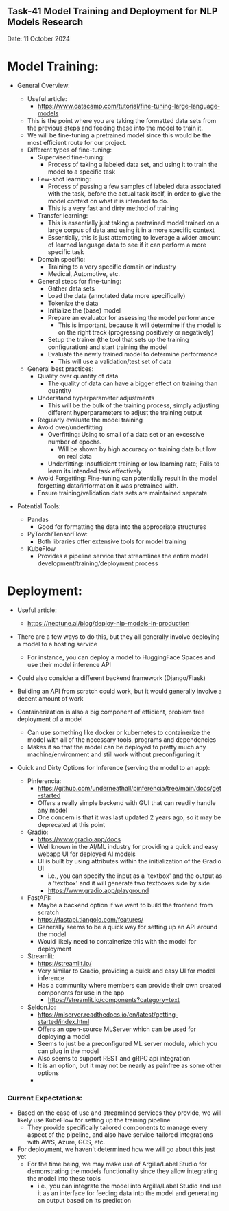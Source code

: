 ## Task-41 Model Training and Deployment for NLP Models Research

Date: 11 October 2024

# Model Training:
 - General Overview:
   - Useful article:
     - https://www.datacamp.com/tutorial/fine-tuning-large-language-models
   - This is the point where you are taking the formatted data sets from the previous steps and feeding these into the model to train it.
   - We will be fine-tuning a pretrained model since this would be the most efficient route for our project.
   - Different types of fine-tuning:
     - Supervised fine-tuning:
       - Process of taking a labeled data set, and using it to train the model to a specific task
     - Few-shot learning:
       - Process of passing a few samples of labeled data associated with the task, before the actual task itself, in order to give the model context on what it is intended to do.
       - This is a very fast and dirty method of training
     - Transfer learning:
       - This is essentially just taking a pretrained model trained on a large corpus of data and using it in a more specific context
       - Essentially, this is just attempting to leverage a wider amount of learned language data to see if it can perform a more specific task
     - Domain specific:
       - Training to a very specific domain or industry
       - Medical, Automotive, etc.
     - General steps for fine-tuning:
       - Gather data sets
       - Load the data (annotated data more specifically)
       - Tokenize the data
       - Initialize the (base) model
       - Prepare an evaluator for assessing the model performance
         - This is important, because it will determine if the model is on the right track (progressing positively or negatively)
       - Setup the trainer (the tool that sets up the training configuration) and start training the model
       - Evaluate the newly trained model to determine performance
         - This will use a validation/test set of data
   - General best practices:
     - Quality over quantity of data
       - The quality of data can have a bigger effect on training than quantity
     - Understand hyperparameter adjustments
       - This will be the bulk of the training process, simply adjusting different hyperparameters to adjust the training output
     - Regularly evaluate the model training
     - Avoid over/underfitting
       - Overfitting: Using to small of a data set or an excessive number of epochs.
         - Will be shown by high accuracy on training data but low on real data
       - Underfitting: Insufficient training or low learning rate; Fails to learn its intended task effectively
     - Avoid Forgetting: Fine-tuning can potentially result in the model forgetting data/information it was pretrained with.
     - Ensure training/validation data sets are maintained separate

 - Potential Tools:
   - Pandas 
     - Good for formatting the data into the appropriate structures
   - PyTorch/TensorFlow:
     - Both libraries offer extensive tools for model training
   - KubeFlow
     - Provides a pipeline service that streamlines the entire model development/training/deployment process

# Deployment:
 - Useful article:
   - https://neptune.ai/blog/deploy-nlp-models-in-production
 - There are a few ways to do this, but they all generally involve deploying a model to a hosting service
   - For instance, you can deploy a model to HuggingFace Spaces and use their model inference API
 - Could also consider a different backend framework (Django/Flask)
 - Building an API from scratch could work, but it would generally involve a decent amount of work
 - Containerization is also a big component of efficient, problem free deployment of a model
   - Can use something like docker or kubernetes to containerize the model with all of the necessary tools, programs and dependencies
   - Makes it so that the model can be deployed to pretty much any machine/environment and still work without preconfiguring it

 - Quick and Dirty Options for Inference (serving the model to an app):
   - Pinferencia:
     - https://github.com/underneathall/pinferencia/tree/main/docs/get-started
     - Offers a really simple backend with GUI that can readily handle any model
     - One concern is that it was last updated 2 years ago, so it may be deprecated at this point
   - Gradio:
     - https://www.gradio.app/docs
     - Well known in the AI/ML industry for providing a quick and easy webapp UI for deployed AI models
     - UI is built by using attributes within the initialization of the Gradio UI
       - i.e., you can specify the input as a 'textbox' and the output as a 'textbox' and it will generate two textboxes side by side
       - https://www.gradio.app/playground
   - FastAPI:
     - Maybe a backend option if we want to build the frontend from scratch
     - https://fastapi.tiangolo.com/features/
     - Generally seems to be a quick way for setting up an API around the model
     - Would likely need to containerize this with the model for deployment
   - Streamlit:
     - https://streamlit.io/
     - Very similar to Gradio, providing a quick and easy UI for model inference
     - Has a community where members can provide their own created components for use in the app
       - https://streamlit.io/components?category=text
   - Seldon.io:
     - https://mlserver.readthedocs.io/en/latest/getting-started/index.html
     - Offers an open-source MLServer which can be used for deploying a model
     - Seems to just be a preconfigured ML server module, which you can plug in the model
     - Also seems to support REST and gRPC api integration
     - It is an option, but it may not be nearly as painfree as some other options
     - 

### Current Expectations:
 - Based on the ease of use and streamlined services they provide, we will likely use KubeFlow for setting up the training pipeline
   - They provide specifically tailored components to manage every aspect of the pipeline, and also have service-tailored integrations with AWS, Azure, GCS, etc.
 - For deployment, we haven't determined how we will go about this just yet
   - For the time being, we may make use of Argilla/Label Studio for demonstrating the models functionality since they allow integrating the model into these tools
     - i.e., you can integrate the model into Argilla/Label Studio and use it as an interface for feeding data into the model and generating an output based on its prediction